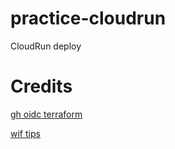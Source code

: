 # practice-cloudrun
CloudRun deploy



# Credits

[gh oidc terraform](https://blog.chmarny.com/posts/reproducible-github-workflow-openid-connect-for-gcp-using-terraform)

[wif tips](https://medium.com/@bbeesley/notes-on-workload-identity-federation-from-github-actions-to-google-cloud-platform-7a818da2c33e)

